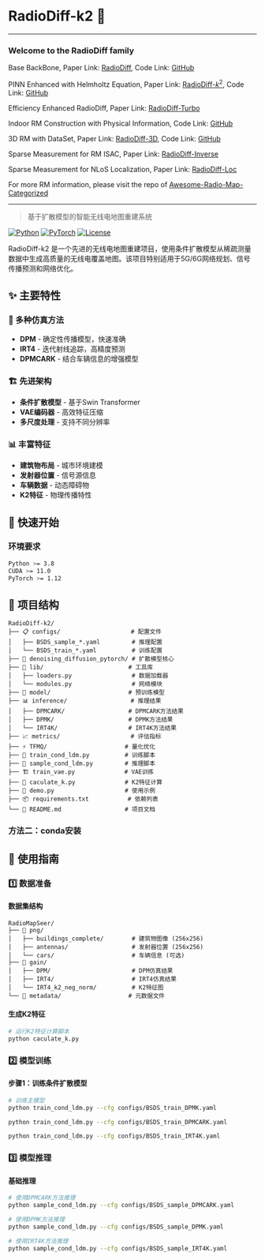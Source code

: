 # RadioDiff-k2 📡
---
### Welcome to the RadioDiff family

Base BackBone, Paper Link: [RadioDiff](https://ieeexplore.ieee.org/document/10764739), Code Link: [GitHub](https://github.com/UNIC-Lab/RadioDiff)

PINN Enhanced with Helmholtz Equation, Paper Link: [RadioDiff-$k^2$](https://arxiv.org/pdf/2504.15623), Code Link: [GitHub](https://github.com/UNIC-Lab/RadioDiff-k)

Efficiency Enhanced RadioDiff, Paper Link: [RadioDiff-Turbo](https://ieeexplore.ieee.org/abstract/document/11152929/)

Indoor RM Construction with Physical Information, Code Link: [GitHub](https://github.com/UNIC-Lab/iRadioDiff)

3D RM with DataSet, Paper Link: [RadioDiff-3D](https://ieeexplore.ieee.org/document/11083758), Code Link: [GitHub](https://github.com/UNIC-Lab/UrbanRadio3D)

Sparse Measurement for RM ISAC, Paper Link: [RadioDiff-Inverse](https://arxiv.org/abs/2504.14298)

Sparse Measurement for NLoS Localization, Paper Link: [RadioDiff-Loc](https://www.arxiv.org/abs/2509.01875)

For more RM information, please visit the repo of [Awesome-Radio-Map-Categorized](https://github.com/UNIC-Lab/Awesome-Radio-Map-Categorized)

---


> 基于扩散模型的智能无线电地图重建系统

[![Python](https://img.shields.io/badge/Python-3.8+-blue.svg)](https://python.org)
[![PyTorch](https://img.shields.io/badge/PyTorch-1.12+-red.svg)](https://pytorch.org)
[![License](https://img.shields.io/badge/License-Apache_2.0-green.svg)](LICENSE)

RadioDiff-k2 是一个先进的无线电地图重建项目，使用条件扩散模型从稀疏测量数据中生成高质量的无线电覆盖地图。该项目特别适用于5G/6G网络规划、信号传播预测和网络优化。

## ✨ 主要特性

### 🎯 多种仿真方法
- **DPM** - 确定性传播模型，快速准确
- **IRT4** - 迭代射线追踪，高精度预测  
- **DPMCARK** - 结合车辆信息的增强模型

### 🏗️ 先进架构
- **条件扩散模型** - 基于Swin Transformer
- **VAE编码器** - 高效特征压缩
- **多尺度处理** - 支持不同分辨率

### 📊 丰富特征
- **建筑物布局** - 城市环境建模
- **发射器位置** - 信号源信息
- **车辆数据** - 动态障碍物
- **K2特征** - 物理传播特性

## 🚀 快速开始

### 环境要求
```bash
Python >= 3.8
CUDA >= 11.0
PyTorch >= 1.12
```



## 📁 项目结构

```
RadioDiff-k2/
├── 📋 configs/                    # 配置文件
│   ├── BSDS_sample_*.yaml         # 推理配置
│   └── BSDS_train_*.yaml          # 训练配置
├── 🧠 denoising_diffusion_pytorch/ # 扩散模型核心
├── 🔧 lib/                        # 工具库
│   ├── loaders.py                 # 数据加载器
│   └── modules.py                 # 网络模块
├── 💾 model/                      # 预训练模型
├── 📊 inference/                  # 推理结果
│   ├── DPMCARK/                  # DPMCARK方法结果
│   ├── DPMK/                     # DPMK方法结果
│   └── IRT4K/                    # IRT4K方法结果
├── 📈 metrics/                    # 评估指标
├── ⚡ TFMQ/                      # 量化优化
├── 🚀 train_cond_ldm.py          # 训练脚本
├── 🔮 sample_cond_ldm.py         # 推理脚本
├── 🏗️ train_vae.py              # VAE训练
├── 🧮 caculate_k.py              # K2特征计算
├── 🎯 demo.py                    # 使用示例
├── 📦 requirements.txt           # 依赖列表
└── 📖 README.md                  # 项目文档
```

<!-- ## 📦 安装指南

### 方法一：pip安装（推荐）
```bash
# 安装核心依赖
pip install torch torchvision torchaudio --index-url https://download.pytorch.org/whl/cu118
pip install accelerate torchmetrics scikit-image opencv-python
pip install pyyaml tqdm matplotlib pandas pillow

# 安装可选依赖
pip install tensorboard wandb  # 用于训练监控
``` -->

### 方法二：conda安装
<!-- ```bash
# 创建环境
conda create -n radiodiff python=3.9
conda activate radiodiff

# 安装PyTorch
conda install pytorch torchvision torchaudio pytorch-cuda=11.8 -c pytorch -c nvidia

# 安装其他依赖
pip install accelerate torchmetrics scikit-image opencv-python pyyaml tqdm matplotlib pandas pillow
``` -->

## 🎯 使用指南

### 1️⃣ 数据准备

#### 数据集结构
```
RadioMapSeer/
├── 📁 png/
│   ├── buildings_complete/        # 建筑物图像 (256x256)
│   ├── antennas/                  # 发射器位置 (256x256)
│   └── cars/                      # 车辆信息 (可选)
├── 📁 gain/
│   ├── DPM/                       # DPM仿真结果
│   ├── IRT4/                      # IRT4仿真结果
│   └── IRT4_k2_neg_norm/          # K2特征图
└── 📁 metadata/                   # 元数据文件
```

#### 生成K2特征
```bash
# 运行K2特征计算脚本
python caculate_k.py
```

### 2️⃣ 模型训练



#### 步骤1：训练条件扩散模型
```bash
# 训练主模型
python train_cond_ldm.py --cfg configs/BSDS_train_DPMK.yaml

python train_cond_ldm.py --cfg configs/BSDS_train_DPMCARK.yaml

python train_cond_ldm.py --cfg configs/BSDS_train_IRT4K.yaml

```

### 3️⃣ 模型推理

#### 基础推理
```bash
# 使用DPMCARK方法推理
python sample_cond_ldm.py --cfg configs/BSDS_sample_DPMCARK.yaml

# 使用DPMK方法推理
python sample_cond_ldm.py --cfg configs/BSDS_sample_DPMK.yaml

# 使用IRT4K方法推理
python sample_cond_ldm.py --cfg configs/BSDS_sample_IRT4K.yaml
```

